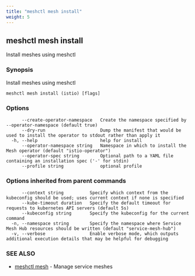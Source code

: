 ```yaml
---
title: "meshctl mesh install"
weight: 5
---
```

## meshctl mesh install

Install meshes using meshctl

### Synopsis

Install meshes using meshctl

```
meshctl mesh install (istio) [flags]
```

### Options

```
      --create-operator-namespace   Create the namespace specified by --operator-namespace (default true)
      --dry-run                     Dump the manifest that would be used to install the operator to stdout rather than apply it
  -h, --help                        help for install
      --operator-namespace string   Namespace in which to install the Mesh operator (default "istio-operator")
      --operator-spec string        Optional path to a YAML file containing an installation spec ('-' for stdin)
      --profile string              optional profile
```

### Options inherited from parent commands

```
      --context string          Specify which context from the kubeconfig should be used; uses current context if none is specified
      --kube-timeout duration   Specify the default timeout for requests to kubernetes API servers (default 5s)
      --kubeconfig string       Specify the kubeconfig for the current command
  -n, --namespace string        Specify the namespace where Service Mesh Hub resources should be written (default "service-mesh-hub")
  -v, --verbose                 Enable verbose mode, which outputs additional execution details that may be helpful for debugging
```

### SEE ALSO

* [meshctl mesh](../meshctl_mesh)	 - Manage service meshes


